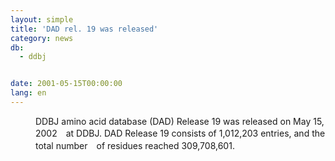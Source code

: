 ```yaml
---
layout: simple
title: 'DAD rel. 19 was released'
category: news
db:
  - ddbj


date: 2001-05-15T00:00:00
lang: en
---
```


<dd>DDBJ amino acid database (DAD) Release 19 was released on May 15, 2002　at DDBJ. DAD Release 19 consists of 1,012,203 entries, and the total number　of residues reached 309,708,601.</dd>
